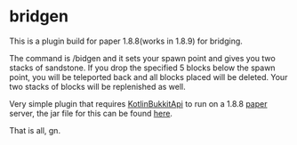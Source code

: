 # bridgen

This is a plugin build for paper 1.8.8(works in 1.8.9) for bridging.

The command is /bidgen and it sets your spawn point and gives you two stacks of sandstone. If you drop the specified 5 blocks below the spawn point, you will be teleported back and all blocks placed will be deleted. Your two stacks of blocks will be replenished as well.

Very simple plugin that requires [KotlinBukkitApi](https://github.com/DevSrSouza/KotlinBukkitAPI) to run on a 1.8.8 [paper](https://papermc.io/api/v2/projects/paper/versions/1.8.8/builds/443/downloads/paper-1.8.8-443.jar) server, the jar file for this can be found [here](http://jenkins.devsrsouza.com.br/job/KotlinBukkitAPI/).

That is all, gn.

